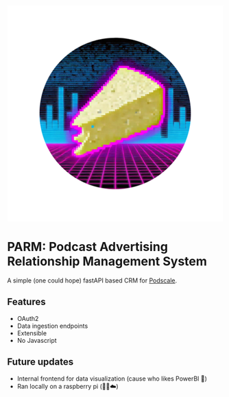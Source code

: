 ![](misc/logo.png)
# PARM: Podcast Advertising Relationship Management System

A simple (one could hope) fastAPI based CRM for [Podscale](https://podscalemedia.com/).

## Features

- OAuth2
- Data ingestion endpoints
- Extensible
- No Javascript

## Future updates

- Internal frontend for data visualization (cause who likes PowerBI 🤮)
- Ran locally on a raspberry pi (🙅‍♂️☁️)